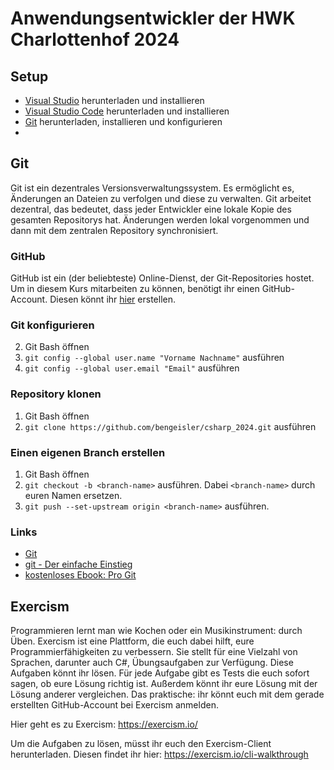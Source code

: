 # Anwendungsentwickler der HWK Charlottenhof 2024
## Setup
- [Visual Studio](https://visualstudio.microsoft.com/de/downloads/) herunterladen und installieren
- [Visual Studio Code](https://code.visualstudio.com/download) herunterladen und installieren
- [Git](https://git-scm.com/downloads) herunterladen, installieren und konfigurieren
- 
## Git
Git ist ein dezentrales Versionsverwaltungssystem. Es ermöglicht es, Änderungen an Dateien zu verfolgen und diese zu verwalten. Git arbeitet dezentral, das bedeutet, dass jeder Entwickler eine lokale Kopie des gesamten Repositorys hat. Änderungen werden lokal vorgenommen und dann mit dem zentralen Repository synchronisiert.

### GitHub
GitHub ist ein (der beliebteste) Online-Dienst, der Git-Repositories hostet. Um in diesem Kurs mitarbeiten zu können, benötigt ihr einen GitHub-Account. Diesen könnt ihr [hier](https://github.com/) erstellen.

### Git konfigurieren
2. Git Bash öffnen
3. `git config --global user.name "Vorname Nachname"` ausführen
4. `git config --global user.email "Email"` ausführen

### Repository klonen
1. Git Bash öffnen
2. `git clone https://github.com/bengeisler/csharp_2024.git` ausführen

### Einen eigenen Branch erstellen
1. Git Bash öffnen
2. `git checkout -b <branch-name>` ausführen. Dabei `<branch-name>` durch euren Namen ersetzen.
3. `git push --set-upstream origin <branch-name>` ausführen. 

### Links
- [Git](https://git-scm.com/)
- [git - Der einfache Einstieg](https://rogerdudler.github.io/git-guide/index.de.html)
- [kostenloses Ebook: Pro Git](https://git-scm.com/book/de/v2)

## Exercism
Programmieren lernt man wie Kochen oder ein Musikinstrument: durch Üben. Exercism ist eine Plattform, die euch dabei hilft, eure Programmierfähigkeiten zu verbessern. Sie stellt für eine Vielzahl von Sprachen, darunter auch C#, Übungsaufgaben zur Verfügung. Diese Aufgaben könnt ihr lösen. Für jede Aufgabe gibt es Tests die euch sofort sagen, ob eure Lösung richtig ist. Außerdem könnt ihr eure Lösung mit der Lösung anderer vergleichen. Das praktische: ihr könnt euch mit dem gerade erstellten GitHub-Account bei Exercism anmelden.

Hier geht es zu Exercism: https://exercism.io/

Um die Aufgaben zu lösen, müsst ihr euch den Exercism-Client herunterladen. Diesen findet ihr hier: https://exercism.io/cli-walkthrough
